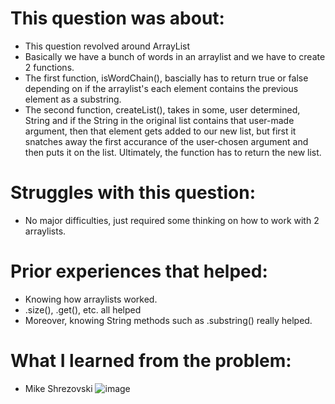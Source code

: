 # This question was about:
* This question revolved around ArrayList
* Basically we have a bunch of words in an arraylist and we have to create 2 functions.
* The first function, isWordChain(),  bascially has to return true or false depending on if the arraylist's each element contains the previous element as a substring.
* The second function, createList(), takes in some, user determined, String and if the String in the original list contains that user-made argument, then that element gets added to our new list, but first it snatches away the first accurance of the user-chosen argument and then puts it on the list. Ultimately, the function has to return the new list.

# Struggles with this question:
* No major difficulties, just required some thinking on how to work with 2 arraylists.

# Prior experiences that helped:
* Knowing how arraylists worked.
* .size(), .get(), etc. all helped
* Moreover, knowing String methods such as .substring() really helped.

# What I learned from the problem:
* Mike Shrezovski
![image](https://github.com/QuantumXQuasar/AP-CSA-mp3-work/assets/147278729/89461759-d276-4e20-9a3c-2c63a6f82946)
